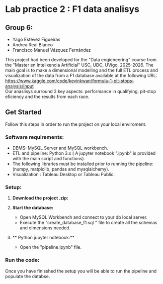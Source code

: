 # Lab practice 2 : F1 data analisys
## Group 6:
* Yago Estévez Figueiras
* Andrea Real Blanco
* Francisco Manuel Vázquez Fernández

This project had been developed for the "Data engieneering" course from the "Master en Intelixencia Artificial" USC, UDC, UVigo, 2025-2026.
The main goal is to make a dimensional modelling and the full ETL process  and visualization of the data from a F1 database available at 
 the following URL:  
https://www.kaggle.com/code/kevinkwan/formula-1-pit-stops-analysis/input  
Our anaslisys surround 3 key aspects: performance in qualifying, pit-stop eficiency and the results from each race.

## Get Started
Follow this steps in order to run the project on your local enviroment.

### Software requirements:

* DBMS: MySQL Server and MySQL workbench.
* ETL and pipeline: Python 3.x ( A jupyter notebook ".ipynb" is provided with the main script and functions).
* The following libraries  must be installed prior to running the pipeline: (numpy, matplolib, pandas and mysqlalchemy).
* Visualization : Tableau Desktop or Tableau Public.

### Setup:

1.  **Download the project .zip:**
  
2.  **Start the database:**
    * Open MySQL Workbench and connect to your db local server.
    * Execute the "create_database_f1.sql " file to create all the schemas and dimensions needed.
     
3.  ** Python jupyter notebook:**
    * Open the "pipeline.ipynb" file. 
      
### Run the code:
Once you have finisshed the setup you will be able to run the pipeline and populate the databse.
